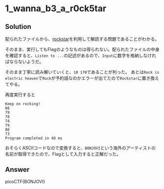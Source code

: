 # 1_wanna_b3_a_r0ck5tar


## Solution
配られたファイルから、[rockstar](https://codewithrockstar.com/online)を利用して解読する問題であることがわかる。

そのまま、実行してもFlagのようなものは得られない。配られたファイルの中身を確認すると、`Listen to ...`の記述があるので、`Input`に数字を格納しなければならないようだ。

そのまま丁寧に読み解いていくと、`10 170`であることが判った。
あとは`Rock is electric heaven`で`Rock`が予約語なのかエラーが出てたので`Rockstar`に置き換えてやる。

再度実行すると
```
Keep on rocking!
66
79
78
74
79
86
73
Program completed in 48 ms
```

おそらくASCIIコードなので変換すると、`BONJOVI`という海外のアーティストの名前が取得できたので、Flagとして入力すると正解だった。

## Answer
picoCTF{BONJOVI}